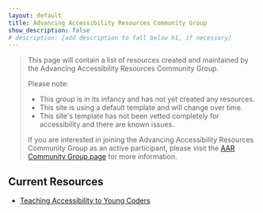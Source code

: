```yaml
---
layout: default
title: Advancing Accessibility Resources Community Group
show_description: false
# description: [add description to fall below h1, if necessary]
---
```


>   This page will contain a list of resources created and maintained by the Advancing Accessibility Resources Community Group.
>
>   Please note:
>
>   *   This group is in its infancy and has not yet created any resources.
>   *   This site is using a default template and will change over time.
>   *   This site's template has not been vetted completely for accessibility and there are known issues. 
>
>If you are interested in joining the Advancing Accessibility Resources Community Group as an active participant, please visit the [AAR Community Group page](https://www.w3.org/community/adva11yresources/) for more information.

## Current Resources

*   [Teaching Accessibility to Young Coders](resources/teaching_accessibility_to_young_coders/index.md)


